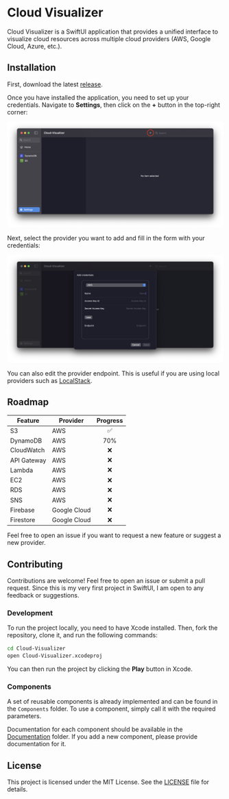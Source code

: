 # Cloud Visualizer

Cloud Visualizer is a SwiftUI application that provides a unified interface to visualize cloud resources across multiple cloud providers (AWS, Google Cloud, Azure, etc.).

## Installation

First, download the latest [release](https://github.com/david-benistant/Cloud-Visualizer/releases).

Once you have installed the application, you need to set up your credentials. Navigate to **Settings**, then click on the **+** button in the top-right corner:

![Settings Screenshot](screenshots/settings.png)

Next, select the provider you want to add and fill in the form with your credentials:

![Settings Form Screenshot](screenshots/settings-form.png)

You can also edit the provider endpoint. This is useful if you are using local providers such as [LocalStack](https://www.localstack.cloud/).

## Roadmap

| Feature       | Provider        | Progress |
|--------------|----------------|:--------:|
| S3           | AWS            | ✅       |
| DynamoDB     | AWS            | 70%      |
| CloudWatch   | AWS            | ❌       |
| API Gateway  | AWS            | ❌       |
| Lambda       | AWS            | ❌       |
| EC2          | AWS            | ❌       |
| RDS          | AWS            | ❌       |
| SNS          | AWS            | ❌       |
| Firebase     | Google Cloud   | ❌       |
| Firestore    | Google Cloud   | ❌       |

Feel free to open an issue if you want to request a new feature or suggest a new provider.

## Contributing

Contributions are welcome! Feel free to open an issue or submit a pull request. Since this is my very first project in SwiftUI, I am open to any feedback or suggestions.

### Development

To run the project locally, you need to have Xcode installed. Then, fork the repository, clone it, and run the following commands:

```bash
cd Cloud-Visualizer
open Cloud-Visualizer.xcodeproj
```

You can then run the project by clicking the **Play** button in Xcode.

### Components

A set of reusable components is already implemented and can be found in the `Components` folder. To use a component, simply call it with the required parameters.

Documentation for each component should be available in the [Documentation](./Cloud-Visualizer/Documentation/) folder. If you add a new component, please provide documentation for it.

## License

This project is licensed under the MIT License. See the [LICENSE](LICENSE) file for details.

